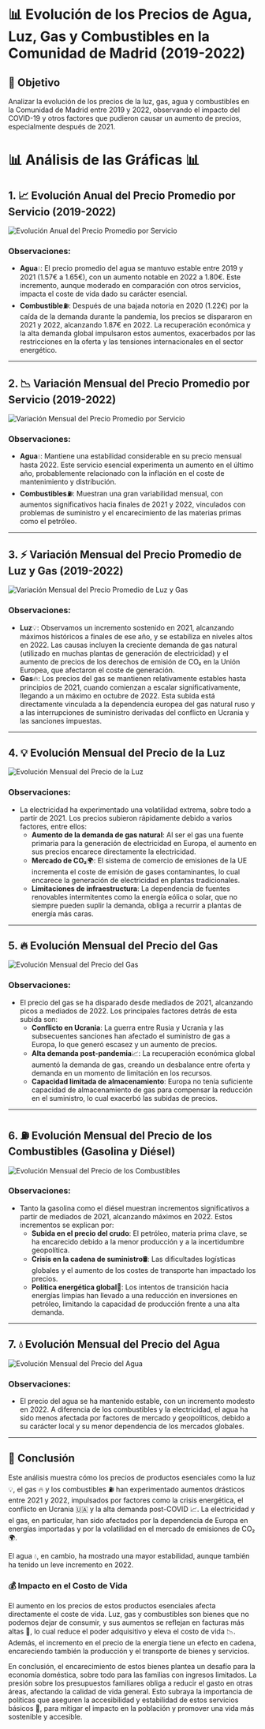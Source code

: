 # 📊 Evolución de los Precios de Agua, Luz, Gas y Combustibles en la Comunidad de Madrid (2019-2022)

## 🎯 Objetivo
Analizar la evolución de los precios de la luz, gas, agua y combustibles en la Comunidad de Madrid entre 2019 y 2022, observando el impacto del COVID-19 y otros factores que pudieron causar un aumento de precios, especialmente después de 2021.


# 📊 Análisis de las Gráficas 📊
## 1. 📈 Evolución Anual del Precio Promedio por Servicio (2019-2022)

![Evolución Anual del Precio Promedio por Servicio](src/01_graficas/01_EvolucionAnualPorServicio.png)

### Observaciones:
- **Agua**💧: El precio promedio del agua se mantuvo estable entre 2019 y 2021 (1.57€ a 1.65€), con un aumento notable en 2022 a 1.80€. Este incremento, aunque moderado en comparación con otros servicios, impacta el coste de vida dado su carácter esencial.
- **Combustible**⛽: Después de una bajada notoria en 2020 (1.22€) por la caída de la demanda durante la pandemia, los precios se dispararon en 2021 y 2022, alcanzando 1.87€ en 2022. La recuperación económica y la alta demanda global impulsaron estos aumentos, exacerbados por las restricciones en la oferta y las tensiones internacionales en el sector energético.

---

## 2. 📉 Variación Mensual del Precio Promedio por Servicio (2019-2022)

![Variación Mensual del Precio Promedio por Servicio](src/01_graficas/03_VariaciónMensualPrecioPorServicio.png)

### Observaciones:
- **Agua**💧: Mantiene una estabilidad considerable en su precio mensual hasta 2022. Este servicio esencial experimenta un aumento en el último año, probablemente relacionado con la inflación en el coste de mantenimiento y distribución.
- **Combustibles**⛽: Muestran una gran variabilidad mensual, con aumentos significativos hacia finales de 2021 y 2022, vinculados con problemas de suministro y el encarecimiento de las materias primas como el petróleo.

---

## 3. ⚡ Variación Mensual del Precio Promedio de Luz y Gas (2019-2022)

![Variación Mensual del Precio Promedio de Luz y Gas](src/01_graficas/04_VariaciónMensualPrecioPorServicio.png)

### Observaciones:
- **Luz**💡: Observamos un incremento sostenido en 2021, alcanzando máximos históricos a finales de ese año, y se estabiliza en niveles altos en 2022. Las causas incluyen la creciente demanda de gas natural (utilizado en muchas plantas de generación de electricidad) y el aumento de precios de los derechos de emisión de CO₂ en la Unión Europea, que afectaron el coste de generación.
- **Gas**🔥: Los precios del gas se mantienen relativamente estables hasta principios de 2021, cuando comienzan a escalar significativamente, llegando a un máximo en octubre de 2022. Esta subida está directamente vinculada a la dependencia europea del gas natural ruso y a las interrupciones de suministro derivadas del conflicto en Ucrania y las sanciones impuestas.

---

## 4. 💡 Evolución Mensual del Precio de la Luz

![Evolución Mensual del Precio de la Luz](src/01_graficas/05_EvolucionMensualPrecioLuz.png)

### Observaciones:
- La electricidad ha experimentado una volatilidad extrema, sobre todo a partir de 2021. Los precios subieron rápidamente debido a varios factores, entre ellos:
  - **Aumento de la demanda de gas natural**: Al ser el gas una fuente primaria para la generación de electricidad en Europa, el aumento en sus precios encarece directamente la electricidad.
  - **Mercado de CO₂**🌍: El sistema de comercio de emisiones de la UE incrementa el coste de emisión de gases contaminantes, lo cual encarece la generación de electricidad en plantas tradicionales.
  - **Limitaciones de infraestructura**: La dependencia de fuentes renovables intermitentes como la energía eólica o solar, que no siempre pueden suplir la demanda, obliga a recurrir a plantas de energía más caras.

---

## 5. 🔥 Evolución Mensual del Precio del Gas

![Evolución Mensual del Precio del Gas](src/01_graficas/06_EvolucionPreciosGas.png)

### Observaciones:
- El precio del gas se ha disparado desde mediados de 2021, alcanzando picos a mediados de 2022. Los principales factores detrás de esta subida son:
  - **Conflicto en Ucrania**: La guerra entre Rusia y Ucrania y las subsecuentes sanciones han afectado el suministro de gas a Europa, lo que generó escasez y un aumento de precios.
  - **Alta demanda post-pandemia**📈: La recuperación económica global aumentó la demanda de gas, creando un desbalance entre oferta y demanda en un momento de limitación en los recursos.
  - **Capacidad limitada de almacenamiento**: Europa no tenía suficiente capacidad de almacenamiento de gas para compensar la reducción en el suministro, lo cual exacerbó las subidas de precios.

---

## 6. ⛽ Evolución Mensual del Precio de los Combustibles (Gasolina y Diésel)

![Evolución Mensual del Precio de los Combustibles](src/01_graficas/07_EvolucionPreciosCombustible.png)

### Observaciones:
- Tanto la gasolina como el diésel muestran incrementos significativos a partir de mediados de 2021, alcanzando máximos en 2022. Estos incrementos se explican por:
  - **Subida en el precio del crudo**: El petróleo, materia prima clave, se ha encarecido debido a la menor producción y a la incertidumbre geopolítica.
  - **Crisis en la cadena de suministro**🛢️: Las dificultades logísticas globales y el aumento de los costes de transporte han impactado los precios.
  - **Política energética global**🚢: Los intentos de transición hacia energías limpias han llevado a una reducción en inversiones en petróleo, limitando la capacidad de producción frente a una alta demanda.

---

## 7. 💧 Evolución Mensual del Precio del Agua

![Evolución Mensual del Precio del Agua](src/01_graficas/08_EvolucionPrecioAgua.png)

### Observaciones:
- El precio del agua se ha mantenido estable, con un incremento modesto en 2022. A diferencia de los combustibles y la electricidad, el agua ha sido menos afectada por factores de mercado y geopolíticos, debido a su carácter local y su menor dependencia de los mercados globales.

---

## 📌 Conclusión

Este análisis muestra cómo los precios de productos esenciales como la luz 💡, el gas 🔥 y los combustibles ⛽ han experimentado aumentos drásticos entre 2021 y 2022, impulsados por factores como la crisis energética, el conflicto en Ucrania 🇺🇦 y la alta demanda post-COVID 📈. La electricidad y el gas, en particular, han sido afectados por la dependencia de Europa en energías importadas y por la volatilidad en el mercado de emisiones de CO₂ 🌍. 

El agua 💧, en cambio, ha mostrado una mayor estabilidad, aunque también ha tenido un leve incremento en 2022.

### 💰 Impacto en el Costo de Vida
El aumento en los precios de estos productos esenciales afecta directamente el coste de vida. Luz, gas y combustibles son bienes que no podemos dejar de consumir, y sus aumentos se reflejan en facturas más altas 🧾, lo cual reduce el poder adquisitivo y eleva el costo de vida 📉. Además, el incremento en el precio de la energía tiene un efecto en cadena, encareciendo también la producción y el transporte de bienes y servicios.

En conclusión, el encarecimiento de estos bienes plantea un desafío para la economía doméstica, sobre todo para las familias con ingresos limitados. La presión sobre los presupuestos familiares obliga a reducir el gasto en otras áreas, afectando la calidad de vida general. Esto subraya la importancia de políticas que aseguren la accesibilidad y estabilidad de estos servicios básicos 🔄, para mitigar el impacto en la población y promover una vida más sostenible y accesible.